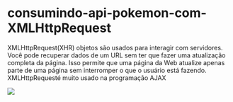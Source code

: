 # consumindo-api-pokemon-com-XMLHttpRequest
XMLHttpRequest(XHR) objetos são usados ​​para interagir com servidores. Você pode recuperar dados de um URL sem ter que fazer uma atualização completa da página. Isso permite que uma página da Web atualize apenas parte de uma página sem interromper o que o usuário está fazendo. XMLHttpRequesté muito usado na programação AJAX 

<html><img src="https://im3.ezgif.com/tmp/ezgif-3-9ad90c587144.gif"></html>
